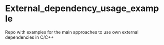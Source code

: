 # External_dependency_usage_example
Repo with examples for the main approaches to use own external dependencies in C/C++
